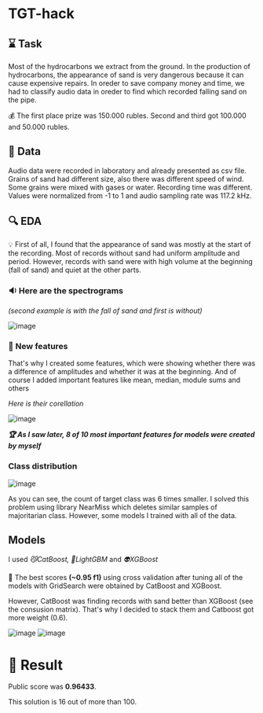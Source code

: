 # TGT-hack
## ⌛ Task
Most of the hydrocarbons we extract from the ground. In the production of hydrocarbons, the appearance of sand is very dangerous because it can cause expensive repairs. In oreder to save company money and time, we had to classify audio data in oreder to find which recorded falling sand on the pipe. 

💰 The first place prize was 150.000 rubles. Second and third got 100.000 and 50.000 rubles.

## 💾 Data
Audio data were recorded in laboratory and already presented as csv file. Grains of sand had different size, also there was different speed of wind. Some grains were mixed with gases or water. Recording time was different. Values were normalized from -1 to 1 and audio sampling rate was 117.2 kHz.

 ## 🔍 EDA 
💡 First of all, I found that the appearance of sand was mostly at the start of the recording. 
Most of records without sand had uniform amplitude and period. However, records with sand were with high volume at the beginning (fall of sand) and quiet at the other parts.
 
### 🔉 Here are the spectrograms

*(second example is with the fall of sand and first is without)*

![image](https://user-images.githubusercontent.com/72515541/231124122-e89feaea-94a0-4e9f-b8dc-9547de8335f1.png)

### 🍭 New features 
That's why I created some features, which were showing whether there was a difference of amplitudes and whether it was at the beginning. And of course I added important features like mean, median, module sums and others

*Here is their corellation* 

![image](https://user-images.githubusercontent.com/72515541/231127911-b1609e48-1a19-4629-9cff-67e5d8eb6827.png)

***🏆 As I saw later, 8 of 10 most important features for models were created by myself***


### Class distribution
![image](https://user-images.githubusercontent.com/72515541/231126942-64000850-775c-471b-866b-b7671c5ada81.png)

As you can see, the count of target class was 6 times smaller. I solved this problem using library NearMiss which deletes similar samples of majoritarian class. However, some models I trained with all of the data.

## Models

I used *😼CatBoost, 🦄LightGBM* and *👽XGBoost*

🎯 The best scores **(~0.95 f1)** using cross validation after tuning all of the models with GridSearch were obtained by CatBoost and XGBoost.

However, CatBoost was finding records with sand better than XGBoost (see the consusion matrix). That's why I decided to stack them and Catboost got more weight (0.6).

![image](https://user-images.githubusercontent.com/72515541/231132851-f9285023-a090-4222-af62-767023f89de0.png)
![image](https://user-images.githubusercontent.com/72515541/231132775-6f389bb8-8c88-4368-b6d7-bf4846d5def8.png)



# 📣 Result

Public score was **0.96433**.

This solution is 16 out of more than 100.



